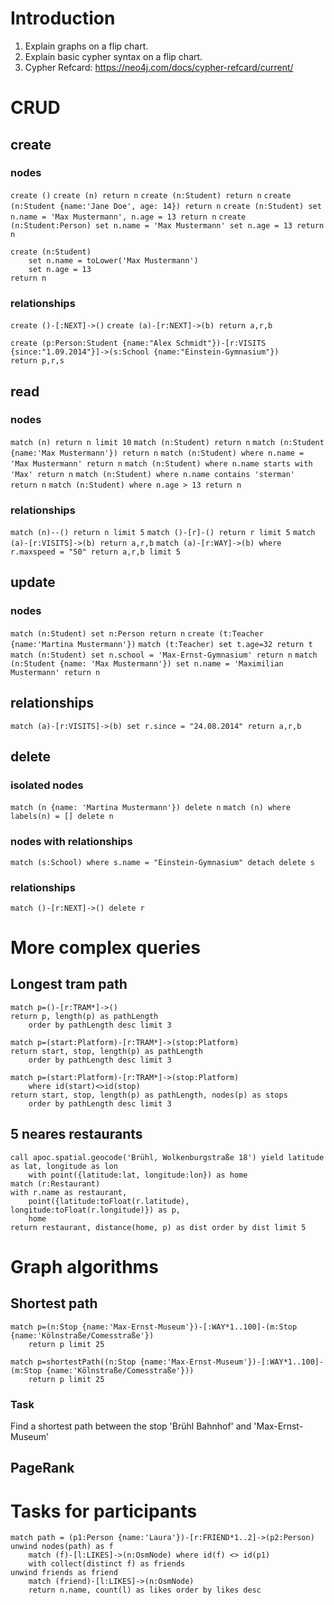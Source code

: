 # Introduction
1. Explain graphs on a flip chart.
2. Explain basic cypher syntax on a flip chart.
3. Cypher Refcard: https://neo4j.com/docs/cypher-refcard/current/

# CRUD
## create

### nodes
`create ()`
`create (n) return n`
`create (n:Student) return n`
`create (n:Student {name:'Jane Doe', age: 14}) return n`
`create (n:Student) set n.name = 'Max Mustermann', n.age = 13 return n`
`create (n:Student:Person) set n.name = 'Max Mustermann' set n.age = 13 return n`
```
create (n:Student) 
	set n.name = toLower('Max Mustermann')
    set n.age = 13 
return n
```

### relationships
`create ()-[:NEXT]->()`
`create (a)-[r:NEXT]->(b) return a,r,b`
```
create (p:Person:Student {name:"Alex Schmidt"})-[r:VISITS {since:"1.09.2014"}]->(s:School {name:"Einstein-Gymnasium"}) 
return p,r,s
```

## read

### nodes
`match (n) return n limit 10`
`match (n:Student) return n`
`match (n:Student {name:'Max Mustermann'}) return n`
`match (n:Student) where n.name = 'Max Mustermann' return n`
`match (n:Student) where n.name starts with 'Max' return n`
`match (n:Student) where n.name contains 'sterman' return n`
`match (n:Student) where n.age > 13 return n`

### relationships
`match (n)--() return n limit 5`
`match ()-[r]-() return r limit 5`
`match (a)-[r:VISITS]->(b) return a,r,b`
`match (a)-[r:WAY]->(b) where r.maxspeed = "50" return a,r,b limit 5` 

## update

### nodes
`match (n:Student) set n:Person return n`
`create (t:Teacher {name:'Martina Mustermann'})`
`match (t:Teacher) set t.age=32 return t`
`match (n:Student) set n.school = 'Max-Ernst-Gymnasium' return n`
`match (n:Student {name: 'Max Mustermann'}) set n.name = 'Maximilian Mustermann' return n`

## relationships
`match (a)-[r:VISITS]->(b) set r.since = "24.08.2014" return a,r,b`

## delete

### isolated nodes
`match (n {name: 'Martina Mustermann'}) delete n`
`match (n) where labels(n) = [] delete n`

### nodes with relationships
`match (s:School) where s.name = "Einstein-Gymnasium" detach delete s`

### relationships
`match ()-[r:NEXT]->() delete r`

# More complex queries

## Longest tram path
```
match p=()-[r:TRAM*]->() 
return p, length(p) as pathLength 
    order by pathLength desc limit 3
```

```
match p=(start:Platform)-[r:TRAM*]->(stop:Platform) 
return start, stop, length(p) as pathLength 
    order by pathLength desc limit 3
```

```
match p=(start:Platform)-[r:TRAM*]->(stop:Platform) 
	where id(start)<>id(stop)
return start, stop, length(p) as pathLength, nodes(p) as stops
    order by pathLength desc limit 3
```

## 5 neares restaurants
```
call apoc.spatial.geocode('Brühl, Wolkenburgstraße 18') yield latitude as lat, longitude as lon
    with point({latitude:lat, longitude:lon}) as home
match (r:Restaurant) 
with r.name as restaurant, 
    point({latitude:toFloat(r.latitude), longitude:toFloat(r.longitude)}) as p, 
    home
return restaurant, distance(home, p) as dist order by dist limit 5
```

# Graph algorithms

## Shortest path

```
match p=(n:Stop {name:'Max-Ernst-Museum'})-[:WAY*1..100]-(m:Stop {name:'Kölnstraße/Comesstraße'}) 
    return p limit 25
```

```
match p=shortestPath((n:Stop {name:'Max-Ernst-Museum'})-[:WAY*1..100]-(m:Stop {name:'Kölnstraße/Comesstraße'})) 
    return p limit 25
```
### Task
Find a shortest path between the stop 'Brühl Bahnhof' and 'Max-Ernst-Museum'

## PageRank

# Tasks for participants

```
match path = (p1:Person {name:'Laura'})-[r:FRIEND*1..2]->(p2:Person)
unwind nodes(path) as f
    match (f)-[l:LIKES]->(n:OsmNode) where id(f) <> id(p1) 
    with collect(distinct f) as friends
unwind friends as friend
    match (friend)-[l:LIKES]->(n:OsmNode)
    return n.name, count(l) as likes order by likes desc
```